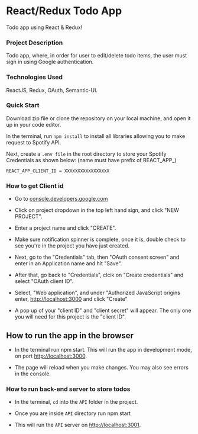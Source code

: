 # React/Redux Todo App

Todo app using React & Redux!

### Project Description

Todo app, where, in order for user to edit/delete todo items, the user must sign in using Google authentication.

### Technologies Used

ReactJS, Redux, OAuth, Semantic-UI.

### Quick Start 

Download zip file or clone the repository on your local machine, and open it up in your code editor.

In the terminal, run ```npm install``` to install all libraries allowing you to make request to Spotify API.

Next, create a ```.env file``` in the root directory to store your Spotify Credentials as shown below: (name must have prefix of REACT_APP_)

```REACT_APP_CLIENT_ID = XXXXXXXXXXXXXXXXX```



### How to get Client id

- Go to [console.developers.google.com](https://cloud.google.com)

- Click on project dropdown in the top left hand sign, and click "NEW PROJECT".

- Enter a project name and click "CREATE".

- Make sure notification spinner is complete, once it is, double check to see you're in the project you have just created.

- Next, go to the "Credentials" tab, then "OAuth consent screen" and enter in an Application name and hit "Save".

- After that, go back to "Credentials", clcik on "Create credentials" and select "OAuth client ID".

- Select, "Web application", and under "Authorized JavaScript origins enter, [http://localhost:3000](http://localhost:3000) and click "Create"

- A pop up of your "client ID" and "client secret" will appear. The only one you will need for this project is the "client ID".



## How to run the app in the browser

- In the terminal run npm start. This will run the app in development mode, on port [http://localhost:3000](http://localhost:3000).

- The page will reload when you make changes. You may also see errors in the console.



### How to run back-end server to store todos

- In the terminal, ```cd``` into the ```API``` folder in the project.

- Once you are inside ```API``` directory run npm start

- This will run the ```API``` server on [http://localhost:3001](http://localhost:3001).

